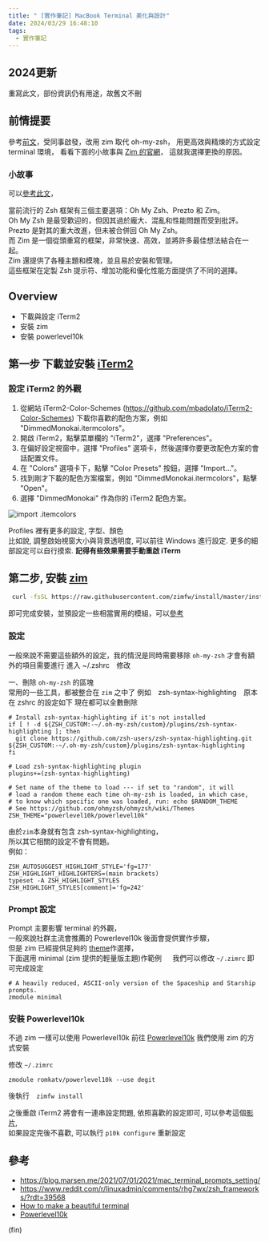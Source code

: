 ```yaml
---
title: " [實作筆記] MacBook Terminal 美化與設計"
date: 2024/03/29 16:48:10
tags:
  - 實作筆記
---
```


## 2024更新

重寫此文，部份資訊仍有用途，故舊文不刪

## 前情提要

參考[前文](https://blog.marsen.me/2021/07/01/2021/mac_terminal_prompts_setting/)，受同事啟發，改用 zim 取代 oh-my-zsh，
用更高效與精煉的方式設定 terminal 環境，
看看下面的小故事與 [Zim 的官網](https://zimfw.sh/#install)，
這就我選擇更換的原因。

### 小故事

可以[參考此文](https://www.reddit.com/r/linuxadmin/comments/rhg7wx/zsh_frameworks/?rdt=39568)，  

當前流行的 Zsh 框架有三個主要選項：Oh My Zsh、Prezto 和 Zim。  
Oh My Zsh 是最受歡迎的，但因其過於龐大、混亂和性能問題而受到批評。  
Prezto 是對其的重大改進，但未被合併回 Oh My Zsh。  
而 Zim 是一個從頭重寫的框架，非常快速、高效，並將許多最佳想法結合在一起。  
Zim 還提供了各種主題和模塊，並且易於安裝和管理。  
這些框架在定製 Zsh 提示符、增加功能和優化性能方面提供了不同的選擇。

## Overview

- 下載與設定 iTerm2
- 安裝 zim
- 安裝 powerlevel10k

## 第一步 下載並安裝 [iTerm2](https://iterm2.com/downloads.html)

### 設定 iTerm2 的外觀

1. 從網站 iTerm2-Color-Schemes (<https://github.com/mbadolato/iTerm2-Color-Schemes>) 下載你喜歡的配色方案，例如 "DimmedMonokai.itermcolors"。
2. 開啟 iTerm2，點擊菜單欄的 "iTerm2"，選擇 "Preferences"。
3. 在偏好設定視窗中，選擇 "Profiles" 選項卡，然後選擇你要更改配色方案的會話配置文件。
4. 在 "Colors" 選項卡下，點擊 "Color Presets" 按鈕，選擇 "Import..."。
5. 找到剛才下載的配色方案檔案，例如 "DimmedMonokai.itermcolors"，點擊 "Open"。
6. 選擇 "DimmedMonokai" 作為你的 iTerm2 配色方案。

![import .itemcolors](https://i.imgur.com/d9qHicD.png)

Profiles 裡有更多的設定, 字型、顏色  
比如說, 調整啟始視窗大小與背景透明度, 可以前往 Windows 進行設定.
更多的細部設定可以自行摸索. **記得有些效果需要手動重啟 iTerm**

## 第二步, 安裝 [zim](https://zimfw.sh)

```sh
 curl -fsSL https://raw.githubusercontent.com/zimfw/install/master/install.zsh | zsh
```

即可完成安裝，並預設定一些相當實用的模組，可以[參考](https://zimfw.sh/docs/modules/)

### 設定

一般來說不需要這些額外的設定，我的情況是同時需要移除 `oh-my-zsh` 才會有額外的項目需要進行
進入 ~/.zshrc　修改

一、刪除 `oh-my-zsh` 的區塊  
常用的一些工具，都被整合在 `zim` 之中了
例如　zsh-syntax-highlighting　原本在 zshrc 的設定如下
現在都可以全數刪除

```shell
# Install zsh-syntax-highlighting if it's not installed
if [ ! -d ${ZSH_CUSTOM:-~/.oh-my-zsh/custom}/plugins/zsh-syntax-highlighting ]; then
  git clone https://github.com/zsh-users/zsh-syntax-highlighting.git ${ZSH_CUSTOM:-~/.oh-my-zsh/custom}/plugins/zsh-syntax-highlighting
fi

# Load zsh-syntax-highlighting plugin
plugins+=(zsh-syntax-highlighting)

# Set name of the theme to load --- if set to "random", it will
# load a random theme each time oh-my-zsh is loaded, in which case,
# to know which specific one was loaded, run: echo $RANDOM_THEME
# See https://github.com/ohmyzsh/ohmyzsh/wiki/Themes
ZSH_THEME="powerlevel10k/powerlevel10k"
```

由於`zim`本身就有包含 zsh-syntax-highlighting，  
所以其它相關的設定不會有問題。  
例如：

```shell
ZSH_AUTOSUGGEST_HIGHLIGHT_STYLE='fg=177'
ZSH_HIGHLIGHT_HIGHLIGHTERS=(main brackets)
typeset -A ZSH_HIGHLIGHT_STYLES
ZSH_HIGHLIGHT_STYLES[comment]='fg=242'
```

### Prompt 設定

Prompt 主要影響 terminal 的外觀，  
一般來說社群主流會推薦的 Powerlevel10k 後面會提供實作步驟，  
但是 zim 已經提供足夠的 [theme](https://zimfw.sh/docs/themes/)作選擇，  
下面選用 minimal (zim 提供的輕量版主題)作範例 　
我們可以修改 `~/.zimrc` 即可完成設定  

```shell
# A heavily reduced, ASCII-only version of the Spaceship and Starship prompts.
zmodule minimal 
```

### 安裝 Powerlevel10k

不過 zim 一樣可以使用 Powerlevel10k
前往 [Powerlevel10k](https://github.com/romkatv/powerlevel10k)
我們使用 zim 的方式安裝

修改 `~/.zimrc`

```shell
zmodule romkatv/powerlevel10k --use degit
```

後執行　`zimfw install`

之後重啟 iTerm2 將會有一連串設定問題, 依照喜歡的設定即可,
可以參考這個[影片](https://www.youtube.com/watch?v=JnJm4gRrWN8&t=326s),  
如果設定完後不喜歡, 可以執行 `p10k configure` 重新設定

## 參考

- <https://blog.marsen.me/2021/07/01/2021/mac_terminal_prompts_setting/>
- <https://www.reddit.com/r/linuxadmin/comments/rhg7wx/zsh_frameworks/?rdt=39568>
- [How to make a beautiful terminal](https://dev.to/techschoolguru/how-to-make-a-beautiful-terminal-j11)
- [Powerlevel10k](https://github.com/romkatv/powerlevel10k)

(fin)
